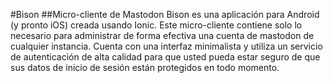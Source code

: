 #Bison
##Micro-cliente de Mastodon
Bison es una aplicación para Android (y pronto iOS) creada usando Ionic. Este micro-cliente contiene solo lo necesario para administrar de forma efectiva una cuenta de mastodon de cualquier instancia. Cuenta con una interfaz minimalista y utiliza un servicio de autenticación de alta calidad para que usted pueda estar seguro de que sus datos de inicio de sesión están protegidos en todo momento.
